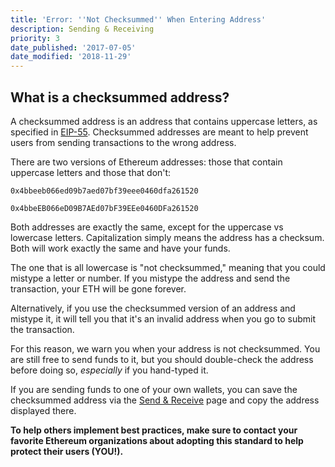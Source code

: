 ```yaml
---
title: 'Error: ''Not Checksummed'' When Entering Address'
description: Sending & Receiving
priority: 3
date_published: '2017-07-05'
date_modified: '2018-11-29'
---
```


## What is a checksummed address?

A checksummed address is an address that contains uppercase letters, as specified in [EIP-55](https://eips.ethereum.org/EIPS/eip-55). Checksummed addresses are meant to help prevent users from sending transactions to the wrong address.

There are two versions of Ethereum addresses: those that contain uppercase letters and those that don't:

`0x4bbeeb066ed09b7aed07bf39eee0460dfa261520`

`0x4bbeEB066eD09B7AEd07bF39EEe0460DFa261520`

Both addresses are exactly the same, except for the uppercase vs lowercase letters. Capitalization simply means the address has a checksum. Both will work exactly the same and have your funds.

The one that is all lowercase is "not checksummed," meaning that you could mistype a letter or number. If you mistype the address and send the transaction, your ETH will be gone forever.

Alternatively, if you use the checksummed version of an address and mistype it, it will tell you that it's an invalid address when you go to submit the transaction.

For this reason, we warn you when your address is not checksummed. You are still free to send funds to it, but you should double-check the address before doing so, *especially* if you hand-typed it.

If you are sending funds to one of your own wallets, you can save the checksummed address via the [Send & Receive](https://mycrypto.com/account/) page and copy the address displayed there.

**To help others implement best practices, make sure to contact your favorite Ethereum organizations about adopting this standard to help protect their users (YOU!).**
